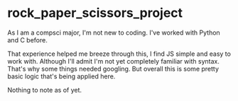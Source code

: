 # rock_paper_scissors_project

As I am a compsci major, I'm not new to coding. I've worked with Python and C before.

That experience helped me breeze through this, I find JS simple and easy to work with. Although I'll admit I'm not yet completely familiar with syntax. That's why some things needed googling. But overall this is some pretty basic logic that's being applied here.

Nothing to note as of yet.